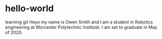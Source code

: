 # hello-world
learning git
Heyo my name is Owen Smith and I am a student in Robotics engineering at
Worcester Polytechnic Institute. I am set to graduate in May of 2020.
